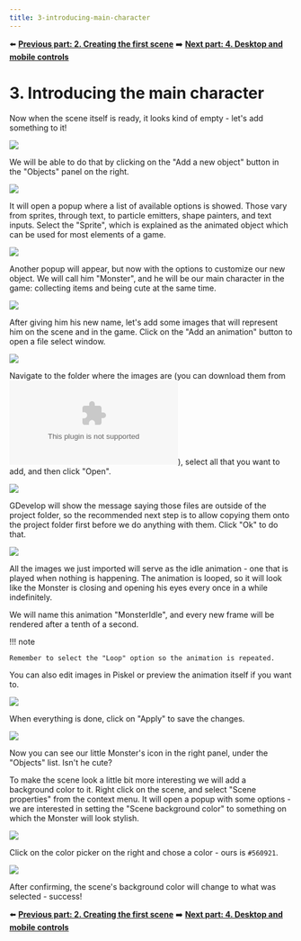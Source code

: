 ```yaml
---
title: 3-introducing-main-character
---
```

⬅️ **[Previous part: 2. Creating the first scene](/gdevelop5/tutorials/geometry-monster/2-creating-first-scene)** ➡️ **[Next part: 4. Desktop and mobile controls](/gdevelop5/tutorials/geometry-monster/4-desktop-and-mobile-controls)**

# 3. Introducing the main character

Now when the scene itself is ready, it looks kind of empty - let's add something to it!

![](/gdevelop5/tutorials/geometry-monster/17.png)

We will be able to do that by clicking on the "Add a new object" button in the "Objects" panel on the right.

![](/gdevelop5/tutorials/geometry-monster/18.png)

It will open a popup where a list of available options is showed. Those vary from sprites, through text, to particle emitters, shape painters, and text inputs. Select the "Sprite", which is explained as the animated object which can be used for most elements of a game.

![](/gdevelop5/tutorials/geometry-monster/19.png)

Another popup will appear, but now with the options to customize our new object. We will call him "Monster", and he will be our main character in the game: collecting items and being cute at the same time.

![](/gdevelop5/tutorials/geometry-monster/20.png)

After giving him his new name, let's add some images that will represent him on the scene and in the game. Click on the "Add an animation" button to open a file select window.

![](/gdevelop5/tutorials/geometry-monster/21.png)

Navigate to the folder where the images are (you can download them from ![here](/gdevelop5/tutorials/geometry-monster-sources.zip)), select all that you want to add, and then click "Open".

![](/gdevelop5/tutorials/geometry-monster/22.png)

GDevelop will show the message saying those files are outside of the project folder, so the recommended next step is to allow copying them onto the project folder first before we do anything with them. Click "Ok" to do that.

![](/gdevelop5/tutorials/geometry-monster/23.png)

All the images we just imported will serve as the idle animation - one that is played when nothing is happening. The animation is looped, so it will look like the Monster is closing and opening his eyes every once in a while indefinitely.

We will name this animation "MonsterIdle", and every new frame will be rendered after a tenth of a second.

!!! note

    Remember to select the "Loop" option so the animation is repeated.

You can also edit images in Piskel or preview the animation itself if you want to.

![](/gdevelop5/tutorials/geometry-monster/24.png)

When everything is done, click on "Apply" to save the changes.

![](/gdevelop5/tutorials/geometry-monster/25.png)

Now you can see our little Monster's icon in the right panel, under the "Objects" list. Isn't he cute?

To make the scene look a little bit more interesting we will add a background color to it. Right click on the scene, and select "Scene properties" from the context menu. It will open a popup with some options - we are interested in setting the "Scene background color" to something on which the Monster will look stylish.

![](/gdevelop5/tutorials/geometry-monster/26.png)

Click on the color picker on the right and chose a color - ours is `#560921`.

![](/gdevelop5/tutorials/geometry-monster/27.png)

After confirming, the scene's background color will change to what was selected - success!

⬅️ **[Previous part: 2. Creating the first scene](/gdevelop5/tutorials/geometry-monster/2-creating-first-scene)** ➡️ **[Next part: 4. Desktop and mobile controls](/gdevelop5/tutorials/geometry-monster/4-desktop-and-mobile-controls)**

